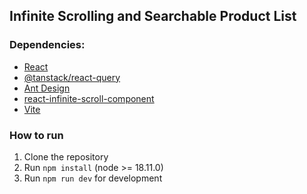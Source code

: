 ## Infinite Scrolling and Searchable Product List

### Dependencies:

- [React](https://react.dev/)
- [@tanstack/react-query](https://tanstack.com/query/latest)
- [Ant Design](https://ant.design/)
- [react-infinite-scroll-component](react-infinite-scroll-component)
- [Vite](https://vitejs.dev/)

### How to run

1. Clone the repository
2. Run `npm install` (node >= 18.11.0)
3. Run `npm run dev` for development
